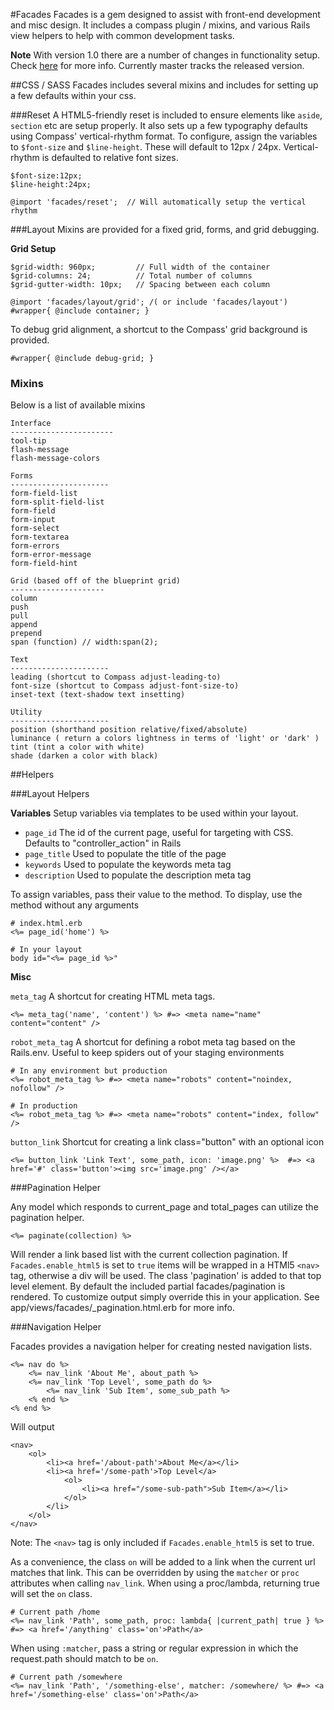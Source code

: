 #Facades
Facades is a gem designed to assist with front-end development and misc design. It includes a compass plugin / mixins, and various Rails view helpers to help with common development tasks. 

**Note** With version 1.0 there are a number of changes in functionality setup. Check [here](https://github.com/kurbmedia/facades/tree/1.0) for more info. Currently master 
tracks the released version. 

##CSS / SASS
Facades includes several mixins and includes for setting up a few defaults within your css. 

###Reset
A HTML5-friendly reset is included to ensure elements like `aside`, `section` etc are setup properly. It also sets up a few typography defaults using Compass' vertical-rhythm format.
To configure, assign the variables to `$font-size` and `$line-height`.  These will default to 12px / 24px. Vertical-rhythm is defaulted to relative font sizes.

	$font-size:12px;
	$line-height:24px;
	
	@import 'facades/reset';  // Will automatically setup the vertical rhythm

###Layout
Mixins are provided for a fixed grid, forms, and grid debugging. 

**Grid Setup**
	
	$grid-width: 960px; 		// Full width of the container
	$grid-columns: 24; 			// Total number of columns
	$grid-gutter-width: 10px;	// Spacing between each column
	
	@import 'facades/layout/grid'; /( or include 'facades/layout')
	#wrapper{ @include container; }

To debug grid alignment, a shortcut to the Compass' grid background is provided.

	#wrapper{ @include debug-grid; }

### Mixins
Below is a list of available mixins
	
	Interface
	-----------------------
	tool-tip
	flash-message
	flash-message-colors
	
	Forms
	----------------------
	form-field-list
	form-split-field-list
	form-field
	form-input
	form-select
	form-textarea
	form-errors
	form-error-message
	form-field-hint
	
	Grid (based off of the blueprint grid)
	---------------------
	column
	push
	pull
	append
	prepend
	span (function) // width:span(2);
	
	Text
	----------------------
	leading (shortcut to Compass adjust-leading-to)
	font-size (shortcut to Compass adjust-font-size-to)
	inset-text (text-shadow text insetting)
	
	Utility
	----------------------
	position (shorthand position relative/fixed/absolute)
	luminance ( return a colors lightness in terms of 'light' or 'dark' )
	tint (tint a color with white)
	shade (darken a color with black)
	
##Helpers

###Layout Helpers

**Variables**
Setup variables via templates to be used within your layout. 

* `page_id` The id of the current page, useful for targeting with CSS. Defaults to "controller_action" in Rails
* `page_title` Used to populate the title of the page
* `keywords` Used to populate the keywords meta tag
* `description` Used to populate the description meta tag

To assign variables, pass their value to the method. To display, use the method without any arguments
	
	# index.html.erb
	<%= page_id('home') %>
	
	# In your layout
	body id="<%= page_id %>"
	
**Misc**

`meta_tag` A shortcut for creating HTML meta tags. 

	<%= meta_tag('name', 'content') %> #=> <meta name="name" content="content" />
	
`robot_meta_tag` A shortcut for defining a robot meta tag based on the Rails.env. Useful to keep spiders out of your staging environments

	# In any environment but production
	<%= robot_meta_tag %> #=> <meta name="robots" content="noindex, nofollow" />
	
	# In production
	<%= robot_meta_tag %> #=> <meta name="robots" content="index, follow" />
	
`button_link` Shortcut for creating a link class="button" with an optional icon

	<%= button_link 'Link Text', some_path, icon: 'image.png' %>  #=> <a href='#' class='button'><img src='image.png' /></a>
	
###Pagination Helper

Any model which responds to current_page and total_pages can utilize the pagination helper. 

	<%= paginate(collection) %>
	
Will render a link based list with the current collection pagination. If `Facades.enable_html5` is set to `true` items will be wrapped in a HTMl5 `<nav>` tag, otherwise a div  will be used. The class 'pagination' is added to that top level element. 
By default the included partial facades/pagination is rendered. To customize output simply override this in your application. See app/views/facades/_pagination.html.erb for more info.

###Navigation Helper

Facades provides a navigation helper for creating nested navigation lists. 

	<%= nav do %>
		<%= nav_link 'About Me', about_path %>
		<%= nav_link 'Top Level', some_path do %>
			<%= nav_link 'Sub Item', some_sub_path %>
		<% end %>
	<% end %>
	
Will output

	<nav>
		<ol>
			<li><a href='/about-path'>About Me</a></li>
			<li><a href='/some-path'>Top Level</a>
				<ol>
					<li><a href="/some-sub-path">Sub Item</a></li>
				</ol>
			</li>
		</ol>
	</nav>

Note: The `<nav>` tag is only included if `Facades.enable_html5` is set to true.
	
As a convenience, the class `on` will be added to a link when the current url matches that link. This can be overridden by using the `matcher` or `proc` attributes when calling `nav_link`.
When using a proc/lambda, returning true will set the `on` class.

	# Current path /home
	<%= nav_link 'Path', some_path, proc: lambda{ |current_path| true } %> #=> <a href='/anything' class='on'>Path</a>
	
When using `:matcher`, pass a string or regular expression in which the request.path should match to be `on`.
	
	# Current path /somewhere
	<%= nav_link 'Path', '/something-else', matcher: /somewhere/ %> #=> <a href='/something-else' class='on'>Path</a>
	
